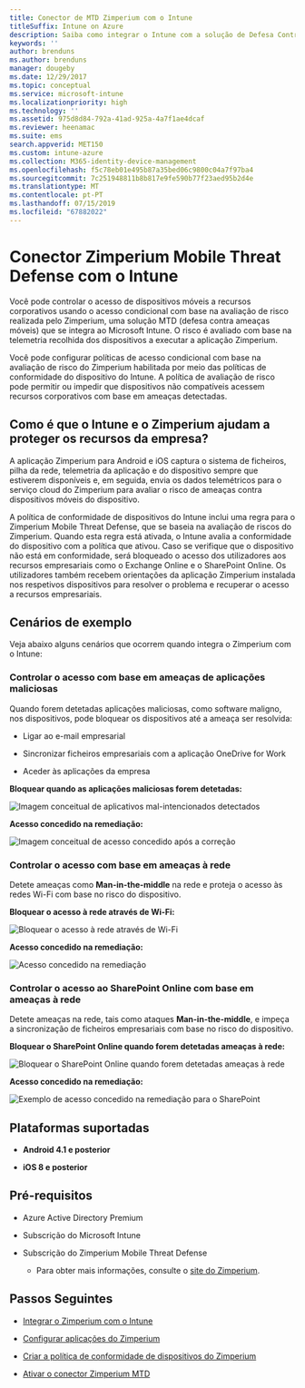 ```yaml
---
title: Conector de MTD Zimperium com o Intune
titleSuffix: Intune on Azure
description: Saiba como integrar o Intune com a solução de Defesa Contra Ameaças do Zimperium para controlar o acesso aos recursos empresariais a partir de dispositivos móveis.
keywords: ''
author: brenduns
ms.author: brenduns
manager: dougeby
ms.date: 12/29/2017
ms.topic: conceptual
ms.service: microsoft-intune
ms.localizationpriority: high
ms.technology: ''
ms.assetid: 975d8d84-792a-41ad-925a-4a7f1ae4dcaf
ms.reviewer: heenamac
ms.suite: ems
search.appverid: MET150
ms.custom: intune-azure
ms.collection: M365-identity-device-management
ms.openlocfilehash: f5c78eb01e495b87a35bed06c9800c04a7f97ba4
ms.sourcegitcommit: 7c251948811b8b817e9fe590b77f23aed95b2d4e
ms.translationtype: MT
ms.contentlocale: pt-PT
ms.lasthandoff: 07/15/2019
ms.locfileid: "67882022"
---
```

# <a name="zimperium-mobile-threat-defense-connector-with-intune"></a>Conector Zimperium Mobile Threat Defense com o Intune

Você pode controlar o acesso de dispositivos móveis a recursos corporativos usando o acesso condicional com base na avaliação de risco realizada pelo Zimperium, uma solução MTD (defesa contra ameaças móveis) que se integra ao Microsoft Intune. O risco é avaliado com base na telemetria recolhida dos dispositivos a executar a aplicação Zimperium.

Você pode configurar políticas de acesso condicional com base na avaliação de risco do Zimperium habilitada por meio das políticas de conformidade do dispositivo do Intune. A política de avaliação de risco pode permitir ou impedir que dispositivos não compatíveis acessem recursos corporativos com base em ameaças detectadas.

## <a name="how-do-intune-and-zimperium-help-protect-your-company-resources"></a>Como é que o Intune e o Zimperium ajudam a proteger os recursos da empresa?

A aplicação Zimperium para Android e iOS captura o sistema de ficheiros, pilha da rede, telemetria da aplicação e do dispositivo sempre que estiverem disponíveis e, em seguida, envia os dados telemétricos para o serviço cloud do Zimperium para avaliar o risco de ameaças contra dispositivos móveis do dispositivo.

A política de conformidade de dispositivos do Intune inclui uma regra para o Zimperium Mobile Threat Defense, que se baseia na avaliação de riscos do Zimperium. Quando esta regra está ativada, o Intune avalia a conformidade do dispositivo com a política que ativou. Caso se verifique que o dispositivo não está em conformidade, será bloqueado o acesso dos utilizadores aos recursos empresariais como o Exchange Online e o SharePoint Online. Os utilizadores também recebem orientações da aplicação Zimperium instalada nos respetivos dispositivos para resolver o problema e recuperar o acesso a recursos empresariais.

## <a name="sample-scenarios"></a>Cenários de exemplo

Veja abaixo alguns cenários que ocorrem quando integra o Zimperium com o Intune:

### <a name="control-access-based-on-threats-from-malicious-apps"></a>Controlar o acesso com base em ameaças de aplicações maliciosas

Quando forem detetadas aplicações maliciosas, como software maligno, nos dispositivos, pode bloquear os dispositivos até a ameaça ser resolvida:

- Ligar ao e-mail empresarial

- Sincronizar ficheiros empresariais com a aplicação OneDrive for Work

- Aceder às aplicações da empresa

**Bloquear quando as aplicações maliciosas forem detetadas:**

![Imagem conceitual de aplicativos mal-intencionados detectados](./media/Maliciousapps_blocked_Zimperium.png)

**Acesso concedido na remediação:**

![Imagem conceitual de acesso concedido após a correção](./media/maliciousapps_unblocked_Zimperium.png)

### <a name="control-access-based-on-threat-to-network"></a>Controlar o acesso com base em ameaças à rede

Detete ameaças como **Man-in-the-middle** na rede e proteja o acesso às redes Wi-Fi com base no risco do dispositivo.

**Bloquear o acesso à rede através de Wi-Fi:**

![Bloquear o acesso à rede através de Wi-Fi](./media/network_wifi_blocked_Zimperium.png)

**Acesso concedido na remediação:**

![Acesso concedido na remediação](./media/network_wifi_unblocked_Zimperium.png)

### <a name="control-access-to-sharepoint-online-based-on-threat-to-network"></a>Controlar o acesso ao SharePoint Online com base em ameaças à rede

Detete ameaças na rede, tais como ataques **Man-in-the-middle**, e impeça a sincronização de ficheiros empresariais com base no risco do dispositivo.

**Bloquear o SharePoint Online quando forem detetadas ameaças à rede:**

![Bloquear o SharePoint Online quando forem detetadas ameaças à rede](./media/network_spo_blocked_Zimperium.png)

**Acesso concedido na remediação:**

![Exemplo de acesso concedido na remediação para o SharePoint](./media/network_spo_unblocked_Zimperium.png)

## <a name="supported-platforms"></a>Plataformas suportadas

- **Android 4.1 e posterior**

- **iOS 8 e posterior**

## <a name="prerequisites"></a>Pré-requisitos

- Azure Active Directory Premium

- Subscrição do Microsoft Intune

- Subscrição do Zimperium Mobile Threat Defense

  - Para obter mais informações, consulte o [site do Zimperium](https://www.zimperium.com/zips-mobile-ips).

## <a name="next-steps"></a>Passos Seguintes

- [Integrar o Zimperium com o Intune](zimperium-mtd-connector-integration.md)

- [Configurar aplicações do Zimperium](mtd-apps-ios-app-configuration-policy-add-assign.md)

- [Criar a política de conformidade de dispositivos do Zimperium](mtd-device-compliance-policy-create.md)

- [Ativar o conector Zimperium MTD](mtd-connector-enable.md)
